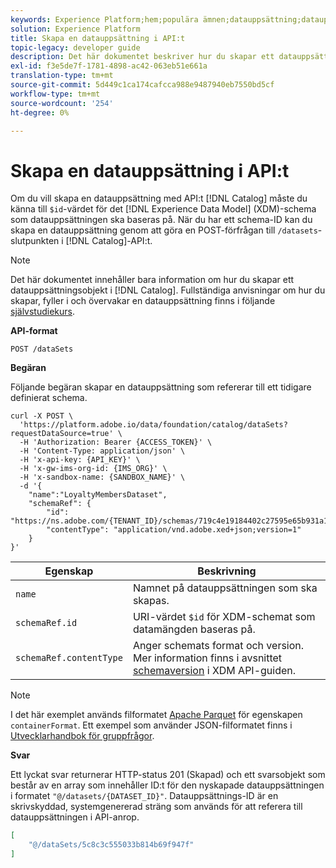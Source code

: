 ```yaml
---
keywords: Experience Platform;hem;populära ämnen;datauppsättning;datauppsättning;skapa en datauppsättning;skapa datauppsättning;aktivera datauppsättning
solution: Experience Platform
title: Skapa en datauppsättning i API:t
topic-legacy: developer guide
description: Det här dokumentet beskriver hur du skapar ett datauppsättningsobjekt i katalogtjänstens API.
exl-id: f3e5de7f-1781-4898-ac42-063eb51e661a
translation-type: tm+mt
source-git-commit: 5d449c1ca174cafcca988e9487940eb7550bd5cf
workflow-type: tm+mt
source-wordcount: '254'
ht-degree: 0%

---
```


# Skapa en datauppsättning i API:t

Om du vill skapa en datauppsättning med API:t [!DNL Catalog] måste du känna till `$id`-värdet för det [!DNL Experience Data Model] (XDM)-schema som datauppsättningen ska baseras på. När du har ett schema-ID kan du skapa en datauppsättning genom att göra en POST-förfrågan till `/datasets`-slutpunkten i [!DNL Catalog]-API:t.

>[!NOTE]
>
>Det här dokumentet innehåller bara information om hur du skapar ett datauppsättningsobjekt i [!DNL Catalog]. Fullständiga anvisningar om hur du skapar, fyller i och övervakar en datauppsättning finns i följande [självstudiekurs](../datasets/create.md).

**API-format**

```HTTP
POST /dataSets
```

**Begäran**

Följande begäran skapar en datauppsättning som refererar till ett tidigare definierat schema.

```SHELL
curl -X POST \
  'https://platform.adobe.io/data/foundation/catalog/dataSets?requestDataSource=true' \
  -H 'Authorization: Bearer {ACCESS_TOKEN}' \
  -H 'Content-Type: application/json' \
  -H 'x-api-key: {API_KEY}' \
  -H 'x-gw-ims-org-id: {IMS_ORG}' \
  -H 'x-sandbox-name: {SANDBOX_NAME}' \
  -d '{
    "name":"LoyaltyMembersDataset",
    "schemaRef": {
        "id": "https://ns.adobe.com/{TENANT_ID}/schemas/719c4e19184402c27595e65b931a142b",
        "contentType": "application/vnd.adobe.xed+json;version=1"
    }
}'
```

| Egenskap | Beskrivning |
| --- | --- |
| `name` | Namnet på datauppsättningen som ska skapas. |
| `schemaRef.id` | URI-värdet `$id` för XDM-schemat som datamängden baseras på. |
| `schemaRef.contentType` | Anger schemats format och version. Mer information finns i avsnittet [schemaversion](../../xdm/api/getting-started.md#versioning) i XDM API-guiden. |

>[!NOTE]
>
>I det här exemplet används filformatet [Apache Parquet](https://parquet.apache.org/documentation/latest/) för egenskapen `containerFormat`. Ett exempel som använder JSON-filformatet finns i [Utvecklarhandbok för gruppfrågor](../../ingestion/batch-ingestion/api-overview.md).

**Svar**

Ett lyckat svar returnerar HTTP-status 201 (Skapad) och ett svarsobjekt som består av en array som innehåller ID:t för den nyskapade datauppsättningen i formatet `"@/datasets/{DATASET_ID}"`. Datauppsättnings-ID är en skrivskyddad, systemgenererad sträng som används för att referera till datauppsättningen i API-anrop.

```JSON
[
    "@/dataSets/5c8c3c555033b814b69f947f"
]
```
